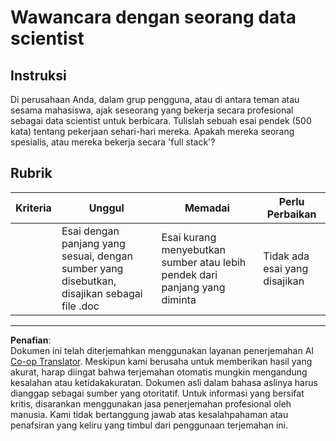 <!--
CO_OP_TRANSLATOR_METADATA:
{
  "original_hash": "70d65aeddc06170bc1aed5b27805f930",
  "translation_date": "2025-09-05T19:37:37+00:00",
  "source_file": "1-Introduction/4-techniques-of-ML/assignment.md",
  "language_code": "id"
}
-->
# Wawancara dengan seorang data scientist

## Instruksi

Di perusahaan Anda, dalam grup pengguna, atau di antara teman atau sesama mahasiswa, ajak seseorang yang bekerja secara profesional sebagai data scientist untuk berbicara. Tulislah sebuah esai pendek (500 kata) tentang pekerjaan sehari-hari mereka. Apakah mereka seorang spesialis, atau mereka bekerja secara 'full stack'?

## Rubrik

| Kriteria | Unggul                                                                                 | Memadai                                                           | Perlu Perbaikan       |
| -------- | -------------------------------------------------------------------------------------- | ----------------------------------------------------------------- | --------------------- |
|          | Esai dengan panjang yang sesuai, dengan sumber yang disebutkan, disajikan sebagai file .doc | Esai kurang menyebutkan sumber atau lebih pendek dari panjang yang diminta | Tidak ada esai yang disajikan |

---

**Penafian**:  
Dokumen ini telah diterjemahkan menggunakan layanan penerjemahan AI [Co-op Translator](https://github.com/Azure/co-op-translator). Meskipun kami berusaha untuk memberikan hasil yang akurat, harap diingat bahwa terjemahan otomatis mungkin mengandung kesalahan atau ketidakakuratan. Dokumen asli dalam bahasa aslinya harus dianggap sebagai sumber yang otoritatif. Untuk informasi yang bersifat kritis, disarankan menggunakan jasa penerjemahan profesional oleh manusia. Kami tidak bertanggung jawab atas kesalahpahaman atau penafsiran yang keliru yang timbul dari penggunaan terjemahan ini.